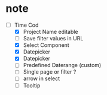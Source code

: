 # note
- [ ] Time Cod
  - [x] Project Name editable
  - [ ] Save filter values in URL
  - [x] Select Component
  - [x] Datepicker
  - [x] Datepicker
  - [ ] Predefined Daterange (custom)
  - [ ] Single page or filter ?
  - [ ] arrow in select
  - [ ] Tooltip

